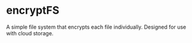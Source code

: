 # encryptFS
A simple file system that encrypts each file individually. Designed for use with cloud storage.
